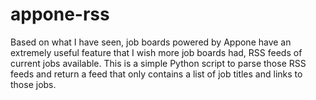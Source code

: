 # appone-rss

Based on what I have seen, job boards powered by Appone have an extremely useful feature that I wish more job boards had, RSS feeds of current jobs available.  This is a simple Python script to parse those RSS feeds and return a feed that only contains a list of job titles and links to those jobs.
